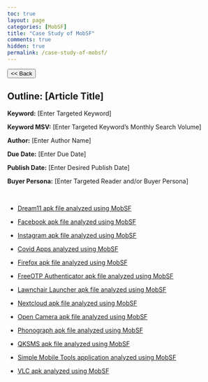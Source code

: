 ```yaml
---
toc: true
layout: page
categories: [MobSF]
title: "Case Study of MobSF"
comments: true
hidden: true
permalink: /case-study-of-mobsf/
---
```


<button class="back-button" onclick="window.history.back()"><< Back</button>

## Outline: [Article Title]

**Keyword:** [Enter Targeted Keyword]

**Keyword MSV:** [Enter Targeted Keyword’s Monthly Search Volume]

**Author:** [Enter Author Name]

**Due Date:** [Enter Due Date]

**Publish Date:** [Enter Desired Publish Date]

**Buyer Persona:** [Enter Targeted Reader and/or Buyer Persona]

<br>

<ul>
<li><p><a href="https://aviyeldevrel.github.io/Aviyel-Blogs-Review/">Dream11 apk file analyzed using MobSF</a></p>
<li><p><a href="https://aviyeldevrel.github.io/Aviyel-Blogs-Review/">Facebook apk file analyzed using MobSF</a></p>
<li><p><a href="https://aviyeldevrel.github.io/Aviyel-Blogs-Review/">Instagram apk file analyzed using MobSF</a></p>
<li><p><a href="https://aviyeldevrel.github.io/Aviyel-Blogs-Review/">Covid Apps analyzed using MobSF</a></p>
<li><p><a href="https://aviyeldevrel.github.io/Aviyel-Blogs-Review/">Firefox apk file analyzed using MobSF</a></p>
<li><p><a href="https://aviyeldevrel.github.io/Aviyel-Blogs-Review/">FreeOTP Authenticator apk file analyzed using MobSF</a></p>
<li><p><a href="https://aviyeldevrel.github.io/Aviyel-Blogs-Review/">Lawnchair Launcher apk file analyzed using MobSF</a></p>
<li><p><a href="https://aviyeldevrel.github.io/Aviyel-Blogs-Review/">Nextcloud apk file analyzed using MobSF</a></p>
<li><p><a href="https://aviyeldevrel.github.io/Aviyel-Blogs-Review/">Open Camera apk file analyzed using MobSF</a></p>
<li><p><a href="https://aviyeldevrel.github.io/Aviyel-Blogs-Review/">Phonograph apk file analyzed using MobSF</a></p>
<li><p><a href="https://aviyeldevrel.github.io/Aviyel-Blogs-Review/">QKSMS apk file analyzed using MobSF</a></p>
<li><p><a href="https://aviyeldevrel.github.io/Aviyel-Blogs-Review/">Simple Mobile Tools application analyzed using MobSF</a></p>
<li><p><a href="https://aviyeldevrel.github.io/Aviyel-Blogs-Review/">VLC apk analyzed using MobSF</a></p>
